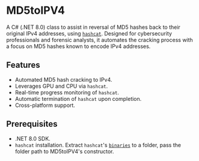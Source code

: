 # MD5toIPV4
A C# (.NET 8.0) class to assist in reversal of MD5 hashes back to their original IPv4 addresses, using [`hashcat`](https://github.com/hashcat/hashcat).
Designed for cybersecurity professionals and forensic analysts, it automates the cracking process with a focus on MD5 hashes known to encode IPv4 addresses.

## Features

- Automated MD5 hash cracking to IPv4.
- Leverages GPU and CPU via `hashcat`.
- Real-time progress monitoring of `hashcat`.
- Automatic termination of `hashcat` upon completion.
- Cross-platform support.

## Prerequisites

- .NET 8.0 SDK.
- `hashcat` installation. Extract `hashcat`'s [`binaries`](https://hashcat.net/hashcat/) to a folder, pass the folder path to MD5toIPV4's constructor.
